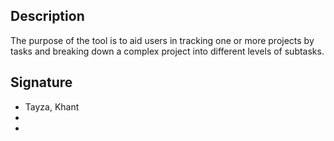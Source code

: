 ## Description

The purpose of the tool is to aid users in tracking one or more projects by tasks and breaking down a complex project into different levels of subtasks.

## Signature

- Tayza, Khant
-
-

